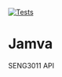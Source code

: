 [![Tests](https://github.com/haunteringj/SENG3011_Jamva/actions/workflows/testingWorkflow.yml/badge.svg)](https://github.com/haunteringj/SENG3011_Jamva/actions/workflows/testingWorkflow.yml)
# Jamva
SENG3011 API
